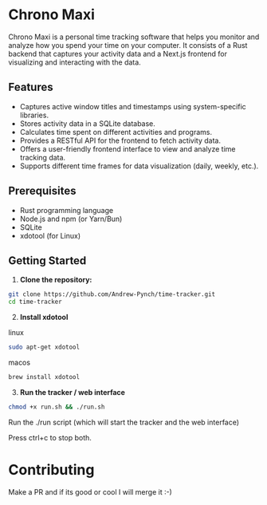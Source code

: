 # Chrono Maxi

Chrono Maxi is a personal time tracking software that helps you monitor and analyze how you spend your time on your computer. It consists of a Rust backend that captures your activity data and a Next.js frontend for visualizing and interacting with the data.

## Features

-   Captures active window titles and timestamps using system-specific libraries.
-   Stores activity data in a SQLite database.
-   Calculates time spent on different activities and programs.
-   Provides a RESTful API for the frontend to fetch activity data.
-   Offers a user-friendly frontend interface to view and analyze time tracking data.
-   Supports different time frames for data visualization (daily, weekly, etc.).

## Prerequisites

-   Rust programming language
-   Node.js and npm (or Yarn/Bun)
-   SQLite
-   xdotool (for Linux)

## Getting Started

1. **Clone the repository:**

```sh
git clone https://github.com/Andrew-Pynch/time-tracker.git
cd time-tracker
```

2. **Install xdotool**

linux

```sh
sudo apt-get xdotool
```

macos

```sh
brew install xdotool
```

3. **Run the tracker / web interface**

```sh
chmod +x run.sh && ./run.sh
```
Run the ./run script (which will start the tracker and the web interface)

Press ctrl+c to stop both.

# Contributing
Make a PR and if its good or cool I will merge it :-) 
